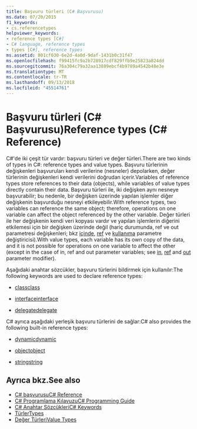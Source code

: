 ```yaml
---
title: Başvuru türleri (C# Başvurusu)
ms.date: 07/20/2015
f1_keywords:
- cs.referencetypes
helpviewer_keywords:
- reference types [C#]
- C# language, reference types
- types [C#], reference types
ms.assetid: 801cf030-6e2d-4a0d-9daf-1431b0c31f47
ms.openlocfilehash: f99415fc9a2b728917cdf829ffb9e25823a824dd
ms.sourcegitcommit: 76a304c79a32aa13889ebcf4b9789a4542b48e3e
ms.translationtype: MT
ms.contentlocale: tr-TR
ms.lasthandoff: 09/13/2018
ms.locfileid: "45514761"
---
```

# <a name="reference-types-c-reference"></a><span data-ttu-id="9215f-102">Başvuru türleri (C# Başvurusu)</span><span class="sxs-lookup"><span data-stu-id="9215f-102">Reference types (C# Reference)</span></span>

<span data-ttu-id="9215f-103">C#'de iki çeşit tür vardır: başvuru türleri ve değer türleri.</span><span class="sxs-lookup"><span data-stu-id="9215f-103">There are two kinds of types in C#: reference types and value types.</span></span> <span data-ttu-id="9215f-104">Başvuru türlerinin değişkenleri başvuruları kendi verilerine (nesneler) depolarken, değer türlerinin değişkenleri kendi verilerini doğrudan içerir.</span><span class="sxs-lookup"><span data-stu-id="9215f-104">Variables of reference types store references to their data (objects), while variables of value types directly contain their data.</span></span> <span data-ttu-id="9215f-105">Başvuru türleri ile, iki değişken aynı nesneye başvurabilir; bu nedenle, bir değişken üzerinde yapılan işlemler diğer değişkenin başvurduğu nesneyi etkileyebilir.</span><span class="sxs-lookup"><span data-stu-id="9215f-105">With reference types, two variables can reference the same object; therefore, operations on one variable can affect the object referenced by the other variable.</span></span> <span data-ttu-id="9215f-106">Değer türleri ile her değişkenin kendi veri kopyası vardır ve yapılan işlemlerin diğerini etkilemesi için bir değişken üzerinde değil (hariç durumunda, ref ve out parametresi değişkenleri; bkz [içinde](in-parameter-modifier.md), [ref](ref.md) ve [kullanıma](out-parameter-modifier.md) parametre değiştiricisi).</span><span class="sxs-lookup"><span data-stu-id="9215f-106">With value types, each variable has its own copy of the data, and it is not possible for operations on one variable to affect the other (except in the case of in, ref and out parameter variables; see [in](in-parameter-modifier.md), [ref](ref.md) and [out](out-parameter-modifier.md) parameter modifier).</span></span>

 <span data-ttu-id="9215f-107">Aşağıdaki anahtar sözcükler, başvuru türlerini bildirmek için kullanılır:</span><span class="sxs-lookup"><span data-stu-id="9215f-107">The following keywords are used to declare reference types:</span></span>

- [<span data-ttu-id="9215f-108">class</span><span class="sxs-lookup"><span data-stu-id="9215f-108">class</span></span>](class.md)

- [<span data-ttu-id="9215f-109">interface</span><span class="sxs-lookup"><span data-stu-id="9215f-109">interface</span></span>](interface.md)

- [<span data-ttu-id="9215f-110">delegate</span><span class="sxs-lookup"><span data-stu-id="9215f-110">delegate</span></span>](delegate.md)

 <span data-ttu-id="9215f-111">C# ayrıca aşağıdaki yerleşik başvuru türlerini de sağlar:</span><span class="sxs-lookup"><span data-stu-id="9215f-111">C# also provides the following built-in reference types:</span></span>

- [<span data-ttu-id="9215f-112">dynamic</span><span class="sxs-lookup"><span data-stu-id="9215f-112">dynamic</span></span>](dynamic.md)

- [<span data-ttu-id="9215f-113">object</span><span class="sxs-lookup"><span data-stu-id="9215f-113">object</span></span>](object.md)

- [<span data-ttu-id="9215f-114">string</span><span class="sxs-lookup"><span data-stu-id="9215f-114">string</span></span>](string.md)

## <a name="see-also"></a><span data-ttu-id="9215f-115">Ayrıca bkz.</span><span class="sxs-lookup"><span data-stu-id="9215f-115">See also</span></span>

- [<span data-ttu-id="9215f-116">C# başvurusu</span><span class="sxs-lookup"><span data-stu-id="9215f-116">C# Reference</span></span>](../../../csharp/language-reference/index.md)
- [<span data-ttu-id="9215f-117">C# Programlama Kılavuzu</span><span class="sxs-lookup"><span data-stu-id="9215f-117">C# Programming Guide</span></span>](../../../csharp/programming-guide/index.md)
- [<span data-ttu-id="9215f-118">C# Anahtar Sözcükleri</span><span class="sxs-lookup"><span data-stu-id="9215f-118">C# Keywords</span></span>](index.md)
- [<span data-ttu-id="9215f-119">Türler</span><span class="sxs-lookup"><span data-stu-id="9215f-119">Types</span></span>](types.md)
- [<span data-ttu-id="9215f-120">Değer Türleri</span><span class="sxs-lookup"><span data-stu-id="9215f-120">Value Types</span></span>](value-types.md)